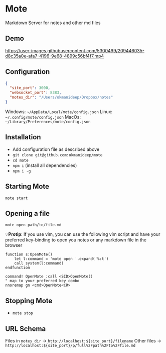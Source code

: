# Mote
Markdown Server for notes and other md files

## Demo
https://user-images.githubusercontent.com/5300499/209446035-d8c35a0e-afa7-4196-9e68-4899c56bf4f7.mp4

## Configuration
```json
{
  "site_port": 3000,
  "websocket_port": 8383,
  "motes_dir": "/Users/okmanideep/Dropbox/notes"
}
```
Windows: `~/AppData/Local/mote/config.json`
Linux: `~/.config/mote/config.json`
MacOs: `~/Library/Preferences/mote/config.json`

## Installation
* Add configuration file as described above
* `git clone git@github.com:okmanideep/mote`
* `cd mote`
* `npm i` (install all dependencies)
* `npm i -g`

## Starting Mote
`mote start`

## Opening a file
`mote open path/to/file.md`

💡**Protip**: 
If you use vim, you can use the following vim script and have your preferred key-binding to open you notes or any markdown file in the browser
```vim
function s:OpenMote()
    let l:command = 'mote open '.expand('%:t')
    call system(l:command)
endfunction

command! OpenMote :call <SID>OpenMote()
" map to your preferred key combo
nnoremap gn <cmd>OpenMote<CR>
```

## Stopping Mote
* `mote stop`

## URL Schema
Files in `motes_dir` -> `http://localhost:${site_port}/filename`
Other files -> `http://localhost:${site_port}/p/full%2Fpath%2Fto%2Ffile.md`
